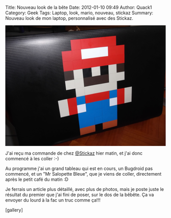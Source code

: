 Title: Nouveau look de la bête
Date: 2012-01-10 09:49
Author: Quack1
Category: Geek
Tags: Laptop, look, mario, nouveau, stickaz
Summary: Nouveau look de mon laptop, personnalisé avec des Stickaz.

<div align=center><a href="static/upload/stickaz1.jpg"><img src="upload/stickaz1.jpg" width="600" align=center /></a></div>

J'ai reçu ma commande de chez [@Stickaz][] hier matin, et j'ai donc
commencé à les coller :-)

Au programme j'ai un grand tableau qui est en cours, un Bugdroid pas commencé, et un "Mr Salopette Bleue", que je viens de coller, directement après le petit café du matin :D

Je ferrais un article plus détaillé, avec plus de photos, mais je poste juste le résultat du premier que j'ai fini de poser, sur le dos de la bêbête. Ça va envoyer du lourd à la fac un truc comme ça!!!

[gallery]

  [@Stickaz]: https://twitter.com/#!/stickaz "@Stickaz"
